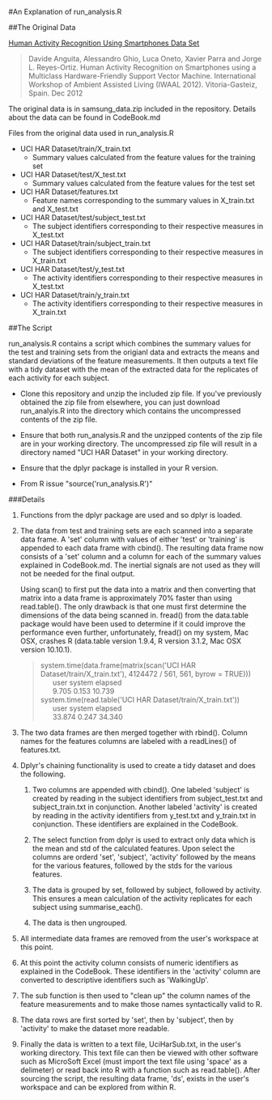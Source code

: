 #An Explanation of run_analysis.R

##The Original Data

[Human Activity Recognition Using Smartphones Data Set ](http://archive.ics.uci.edu/ml/datasets/Human+Activity+Recognition+Using+Smartphones)
>Davide Anguita, Alessandro Ghio, Luca Oneto, Xavier Parra and Jorge L. Reyes-Ortiz. Human Activity Recognition on Smartphones using a Multiclass Hardware-Friendly Support Vector Machine. International Workshop of Ambient Assisted Living (IWAAL 2012). Vitoria-Gasteiz, Spain. Dec 2012

The original data is in samsung_data.zip included in the repository. Details about the data can be found in CodeBook.md

Files from the original data used in run_analysis.R

- UCI HAR Dataset/train/X_train.txt
    - Summary values calculated from the feature values for the training set
- UCI HAR Dataset/test/X_test.txt
    - Summary values calculated from the feature values for the test set
- UCI HAR Dataset/features.txt
    - Feature names corresponding to the summary values in X_train.txt and X_test.txt
- UCI HAR Dataset/test/subject_test.txt
    - The subject identifiers corresponding to their respective measures in X_test.txt
- UCI HAR Dataset/train/subject_train.txt
    - The subject identifiers corresponding to their respective measures in X_train.txt
- UCI HAR Dataset/test/y_test.txt
    - The activity identifiers corresponding to their respective measures in X_test.txt
- UCI HAR Dataset/train/y_train.txt
    - The activity identifiers corresponding to their respective measures in X_train.txt

##The Script

run_analysis.R contains a script which combines the summary values for the test and training sets from the origianl data and extracts the means and standard deviations of the feature measurements. It then outputs a text file with a tidy dataset with the mean of the extracted data for the replicates of each activity for each subject.

- Clone this repository and unzip the included zip file. If you've previously obtained the zip file from elsewhere, you can just download run_analyis.R into the directory which contains the uncompressed contents of the zip file.

- Ensure that both run_analysis.R and the unzipped contents of the zip file are in your working directory. The uncompressed zip file will result in a directory named "UCI HAR Dataset" in your working directory.

- Ensure that the dplyr package is installed in your R version.

- From R issue "source('run_analysis.R')"

###Details
1. Functions from the dplyr package are used and so dplyr is loaded.

2. The data from test and training sets are each scanned into a separate data frame. A 'set' column with values of either 'test' or 'training' is appended to each data frame with cbind(). The resulting data frame now consists of a 'set' column and a column for each of the summary values explained in CodeBook.md. The inertial signals are not used as they will not be needed for the final output.

    Using scan() to first put the data into a matrix and then converting that matrix into a data frame is approximately 70% faster than using read.table(). The only drawback is that one must first determine the dimensions of the data being scanned in. fread() from the data.table package would have been used to determine if it could improve the performance even further, unfortunately, fread() on my system, Mac OSX, crashes R (data.table version 1.9.4, R version 3.1.2, Mac OSX version 10.10.1).
    >system.time(data.frame(matrix(scan('UCI HAR Dataset/train/X_train.txt'), 4124472 / 561, 561, byrow = TRUE)))  
    &nbsp;&nbsp;&nbsp;&nbsp;&nbsp;&nbsp;user  system elapsed  
    &nbsp;&nbsp;&nbsp;&nbsp;&nbsp;&nbsp;9.705   0.153  10.739  
    >system.time(read.table('UCI HAR Dataset/train/X_train.txt'))  
    &nbsp;&nbsp;&nbsp;&nbsp;&nbsp;&nbsp;user  system elapsed  
    &nbsp;&nbsp;&nbsp;&nbsp;&nbsp;&nbsp;33.874   0.247  34.340

3. The two data frames are then merged together with rbind(). Column names for the features columns are labeled with a readLines() of features.txt.

4. Dplyr's chaining functionality is used to create a tidy dataset and does the following.

    1. Two columns are appended with cbind(). One labeled 'subject' is created by reading in the subject identifiers from subject_test.txt and subject_train.txt in conjunction. Another labeled 'activity' is created by reading in the activity identifiers from y_test.txt and y_train.txt in conjunction. These identifiers are explained in the CodeBook.

    2. The select function from dplyr is used to extract only data which is the mean and std of the calculated features. Upon select the columns are orderd 'set', 'subject', 'activity' followed by the means for the various features, followed by the stds for the various features.

    3. The data is grouped by set, followed by subject, followed by activity. This ensures a mean calculation of the activity replicates for each subject using summarise_each().

    4. The data is then ungrouped.

5. All intermediate data frames are removed from the user's workspace at this point.

6. At this point the activity column consists of numeric identifiers as explained in the CodeBook. These identifiers in the 'activity' column are converted to descriptive identifiers such as 'WalkingUp'.

7. The sub function is then used to "clean up" the column names of the feature measurements and to make those names syntactically valid to R.

8. The data rows are first sorted by 'set', then by 'subject', then by 'activity' to make the dataset more readable.

9. Finally the data is written to a text file, UciHarSub.txt, in the user's working directory. This text file can then be viewed with other software such as MicroSoft Excel (must import the text file using 'space' as a delimeter) or read back into R with a function such as read.table(). After sourcing the script, the resulting data frame, 'ds', exists in the user's workspace and can be explored from within R.

